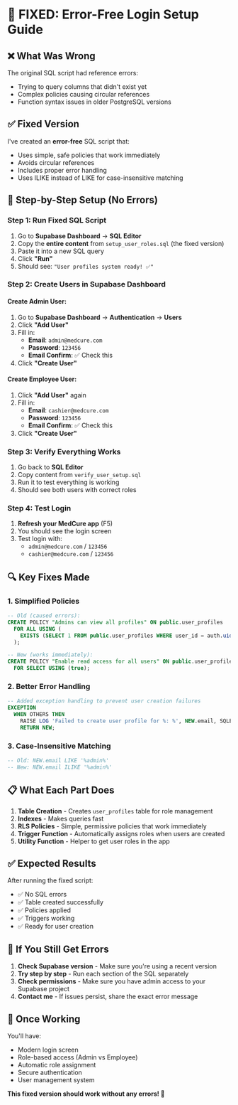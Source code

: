 # 🔧 **FIXED: Error-Free Login Setup Guide**

## ❌ **What Was Wrong**

The original SQL script had reference errors:

- Trying to query columns that didn't exist yet
- Complex policies causing circular references
- Function syntax issues in older PostgreSQL versions

## ✅ **Fixed Version**

I've created an **error-free** SQL script that:

- Uses simple, safe policies that work immediately
- Avoids circular references
- Includes proper error handling
- Uses ILIKE instead of LIKE for case-insensitive matching

## 🚀 **Step-by-Step Setup (No Errors)**

### **Step 1: Run Fixed SQL Script**

1. Go to **Supabase Dashboard** → **SQL Editor**
2. Copy the **entire content** from `setup_user_roles.sql` (the fixed version)
3. Paste it into a new SQL query
4. Click **"Run"**
5. Should see: `"User profiles system ready! ✅"`

### **Step 2: Create Users in Supabase Dashboard**

#### **Create Admin User:**

1. Go to **Supabase Dashboard** → **Authentication** → **Users**
2. Click **"Add User"**
3. Fill in:
   - **Email**: `admin@medcure.com`
   - **Password**: `123456`
   - **Email Confirm**: ✅ Check this
4. Click **"Create User"**

#### **Create Employee User:**

1. Click **"Add User"** again
2. Fill in:
   - **Email**: `cashier@medcure.com`
   - **Password**: `123456`
   - **Email Confirm**: ✅ Check this
3. Click **"Create User"**

### **Step 3: Verify Everything Works**

1. Go back to **SQL Editor**
2. Copy content from `verify_user_setup.sql`
3. Run it to test everything is working
4. Should see both users with correct roles

### **Step 4: Test Login**

1. **Refresh your MedCure app** (F5)
2. You should see the login screen
3. Test login with:
   - `admin@medcure.com` / `123456`
   - `cashier@medcure.com` / `123456`

## 🔍 **Key Fixes Made**

### **1. Simplified Policies**

```sql
-- Old (caused errors):
CREATE POLICY "Admins can view all profiles" ON public.user_profiles
  FOR ALL USING (
    EXISTS (SELECT 1 FROM public.user_profiles WHERE user_id = auth.uid() AND role = 'admin')
  );

-- New (works immediately):
CREATE POLICY "Enable read access for all users" ON public.user_profiles
  FOR SELECT USING (true);
```

### **2. Better Error Handling**

```sql
-- Added exception handling to prevent user creation failures
EXCEPTION
  WHEN OTHERS THEN
    RAISE LOG 'Failed to create user profile for %: %', NEW.email, SQLERRM;
    RETURN NEW;
```

### **3. Case-Insensitive Matching**

```sql
-- Old: NEW.email LIKE '%admin%'
-- New: NEW.email ILIKE '%admin%'
```

## 📋 **What Each Part Does**

1. **Table Creation** - Creates `user_profiles` table for role management
2. **Indexes** - Makes queries fast
3. **RLS Policies** - Simple, permissive policies that work immediately
4. **Trigger Function** - Automatically assigns roles when users are created
5. **Utility Function** - Helper to get user roles in the app

## ✅ **Expected Results**

After running the fixed script:

- ✅ No SQL errors
- ✅ Table created successfully
- ✅ Policies applied
- ✅ Triggers working
- ✅ Ready for user creation

## 🎯 **If You Still Get Errors**

1. **Check Supabase version** - Make sure you're using a recent version
2. **Try step by step** - Run each section of the SQL separately
3. **Check permissions** - Make sure you have admin access to your Supabase project
4. **Contact me** - If issues persist, share the exact error message

## 🎉 **Once Working**

You'll have:

- Modern login screen
- Role-based access (Admin vs Employee)
- Automatic role assignment
- Secure authentication
- User management system

**This fixed version should work without any errors! 🎉**
